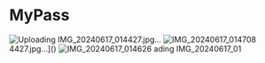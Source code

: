 # MyPass
![Uploading IMG_20240617_014427.jpg…]()
![IMG_20240617_014708](https://github.com/ALLURKARSUSHANTH/MyPass/assets/146927710/89b5b268-216b-4719-879d-773fc7d64829)
4427.jpg…]()
![IMG_20240617_014626](https://github.com/ALLURKARSUSHANTH/MyPass/assets/146927710/9d0f9653-2d6f-4dcf-84f5-cd1f32f49032)
ading IMG_20240617_01
